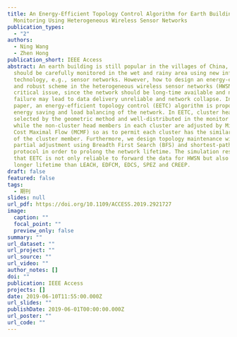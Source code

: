 ```yaml
---
title: An Energy-Efficient Topology Control Algorithm for Earth Building
  Monitoring Using Heterogeneous Wireless Sensor Networks
publication_types:
  - "2"
authors:
  - Ning Wang
  - Zhen Hong
publication_short: IEEE Access
abstract: An earth building is still popular in the villages of China, which
  should be carefully monitored in the wet and rainy area using new information
  technology, e.g., sensor networks. However, how to design an energy-efficient
  and robust scheme in the heterogeneous wireless sensor networks (HWSN) is a
  critical issue, since the network should be long-time available and node
  failure may lead to data delivery unreliable and network collapse. In this
  paper, an energy-efficient topology control (EETC) algorithm is proposed for
  energy saving and load balancing of the network. In EETC, cluster heads are
  selected by the geometric method and well-distributed in the monitor area,
  while the non-cluster head members in each cluster are adjusted by Minimal
  Cost Maximal Flow (MCMF) so as to permit each cluster has the similar number
  of the cluster member. Furthermore, we design topology maintenance with
  partial adjustment using Breadth First Search (BFS) and shortest-path routing
  protocol in order to prolong the network lifetime. The simulation result shows
  that EETC is not only reliable to forward the data for HWSN but also has a
  longer lifetime than LEACH, EDFCM, EDCS, SPEZ and CREEP.
draft: false
featured: false
tags:
  - 期刊
slides: null
url_pdf: https://doi.org/10.1109/ACCESS.2019.2921727
image:
  caption: ""
  focal_point: ""
  preview_only: false
summary: ""
url_dataset: ""
url_project: ""
url_source: ""
url_video: ""
author_notes: []
doi: ""
publication: IEEE Access
projects: []
date: 2019-06-10T11:55:00.000Z
url_slides: ""
publishDate: 2019-06-01T00:00:00.000Z
url_poster: ""
url_code: ""
---
```

